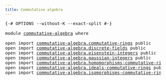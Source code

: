 ```yaml
---
title: Commutative algebra
---
```


<pre class="Agda"><a id="45" class="Symbol">{-#</a> <a id="49" class="Keyword">OPTIONS</a> <a id="57" class="Pragma">--without-K</a> <a id="69" class="Pragma">--exact-split</a> <a id="83" class="Symbol">#-}</a>

<a id="88" class="Keyword">module</a> <a id="95" href="commutative-algebra.html" class="Module">commutative-algebra</a> <a id="115" class="Keyword">where</a>

<a id="122" class="Keyword">open</a> <a id="127" class="Keyword">import</a> <a id="134" href="commutative-algebra.commutative-rings.html" class="Module">commutative-algebra.commutative-rings</a> <a id="172" class="Keyword">public</a>
<a id="179" class="Keyword">open</a> <a id="184" class="Keyword">import</a> <a id="191" href="commutative-algebra.discrete-fields.html" class="Module">commutative-algebra.discrete-fields</a> <a id="227" class="Keyword">public</a>
<a id="234" class="Keyword">open</a> <a id="239" class="Keyword">import</a> <a id="246" href="commutative-algebra.eisenstein-integers.html" class="Module">commutative-algebra.eisenstein-integers</a> <a id="286" class="Keyword">public</a>
<a id="293" class="Keyword">open</a> <a id="298" class="Keyword">import</a> <a id="305" href="commutative-algebra.gaussian-integers.html" class="Module">commutative-algebra.gaussian-integers</a> <a id="343" class="Keyword">public</a>
<a id="350" class="Keyword">open</a> <a id="355" class="Keyword">import</a> <a id="362" href="commutative-algebra.homomorphisms-commutative-rings.html" class="Module">commutative-algebra.homomorphisms-commutative-rings</a> <a id="414" class="Keyword">public</a>
<a id="421" class="Keyword">open</a> <a id="426" class="Keyword">import</a> <a id="433" href="commutative-algebra.ideals-commutative-rings.html" class="Module">commutative-algebra.ideals-commutative-rings</a> <a id="478" class="Keyword">public</a>
<a id="485" class="Keyword">open</a> <a id="490" class="Keyword">import</a> <a id="497" href="commutative-algebra.isomorphisms-commutative-rings.html" class="Module">commutative-algebra.isomorphisms-commutative-rings</a> <a id="548" class="Keyword">public</a>
</pre>